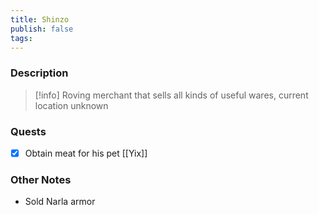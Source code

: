 ```yaml
---
title: Shinzo
publish: false
tags:
---
```


### Description
>[!info] Roving merchant that sells all kinds of useful wares, current location unknown
### Quests
- [x] Obtain meat for his pet [[Yix]]
### Other Notes
- Sold Narla armor